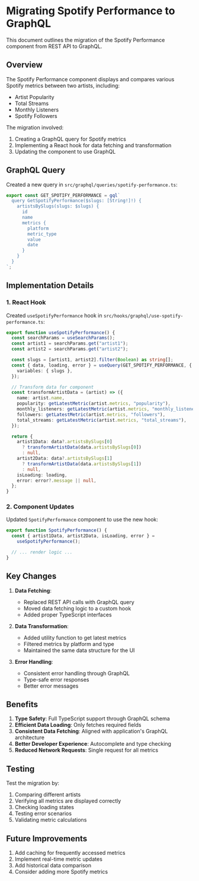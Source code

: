 # Migrating Spotify Performance to GraphQL

This document outlines the migration of the Spotify Performance component from REST API to GraphQL.

## Overview

The Spotify Performance component displays and compares various Spotify metrics between two artists, including:

- Artist Popularity
- Total Streams
- Monthly Listeners
- Spotify Followers

The migration involved:

1. Creating a GraphQL query for Spotify metrics
2. Implementing a React hook for data fetching and transformation
3. Updating the component to use GraphQL

## GraphQL Query

Created a new query in `src/graphql/queries/spotify-performance.ts`:

```typescript
export const GET_SPOTIFY_PERFORMANCE = gql`
  query GetSpotifyPerformance($slugs: [String!]!) {
    artistsBySlugs(slugs: $slugs) {
      id
      name
      metrics {
        platform
        metric_type
        value
        date
      }
    }
  }
`;
```

## Implementation Details

### 1. React Hook

Created `useSpotifyPerformance` hook in `src/hooks/graphql/use-spotify-performance.ts`:

```typescript
export function useSpotifyPerformance() {
  const searchParams = useSearchParams();
  const artist1 = searchParams.get("artist1");
  const artist2 = searchParams.get("artist2");

  const slugs = [artist1, artist2].filter(Boolean) as string[];
  const { data, loading, error } = useQuery(GET_SPOTIFY_PERFORMANCE, {
    variables: { slugs },
  });

  // Transform data for component
  const transformArtistData = (artist) => ({
    name: artist.name,
    popularity: getLatestMetric(artist.metrics, "popularity"),
    monthly_listeners: getLatestMetric(artist.metrics, "monthly_listeners"),
    followers: getLatestMetric(artist.metrics, "followers"),
    total_streams: getLatestMetric(artist.metrics, "total_streams"),
  });

  return {
    artist1Data: data?.artistsBySlugs[0]
      ? transformArtistData(data.artistsBySlugs[0])
      : null,
    artist2Data: data?.artistsBySlugs[1]
      ? transformArtistData(data.artistsBySlugs[1])
      : null,
    isLoading: loading,
    error: error?.message || null,
  };
}
```

### 2. Component Updates

Updated `SpotifyPerformance` component to use the new hook:

```typescript
export function SpotifyPerformance() {
  const { artist1Data, artist2Data, isLoading, error } =
    useSpotifyPerformance();

  // ... render logic ...
}
```

## Key Changes

1. **Data Fetching**:

   - Replaced REST API calls with GraphQL query
   - Moved data fetching logic to a custom hook
   - Added proper TypeScript interfaces

2. **Data Transformation**:

   - Added utility function to get latest metrics
   - Filtered metrics by platform and type
   - Maintained the same data structure for the UI

3. **Error Handling**:
   - Consistent error handling through GraphQL
   - Type-safe error responses
   - Better error messages

## Benefits

1. **Type Safety**: Full TypeScript support through GraphQL schema
2. **Efficient Data Loading**: Only fetches required fields
3. **Consistent Data Fetching**: Aligned with application's GraphQL architecture
4. **Better Developer Experience**: Autocomplete and type checking
5. **Reduced Network Requests**: Single request for all metrics

## Testing

Test the migration by:

1. Comparing different artists
2. Verifying all metrics are displayed correctly
3. Checking loading states
4. Testing error scenarios
5. Validating metric calculations

## Future Improvements

1. Add caching for frequently accessed metrics
2. Implement real-time metric updates
3. Add historical data comparison
4. Consider adding more Spotify metrics
